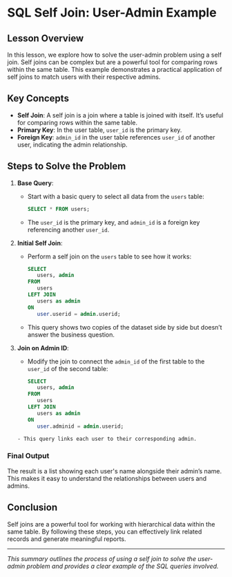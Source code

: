 # SQL Self Join: User-Admin Example

## Lesson Overview

In this lesson, we explore how to solve the user-admin problem using a self join. Self joins can be complex but are a powerful tool for comparing rows within the same table. This example demonstrates a practical application of self joins to match users with their respective admins.

## Key Concepts

- **Self Join**: A self join is a join where a table is joined with itself. It’s useful for comparing rows within the same table.
- **Primary Key**: In the user table, `user_id` is the primary key.
- **Foreign Key**: `admin_id` in the user table references `user_id` of another user, indicating the admin relationship.

## Steps to Solve the Problem

1. **Base Query**:
   - Start with a basic query to select all data from the `users` table:
     ```sql
     SELECT * FROM users;
     ```
   - The `user_id` is the primary key, and `admin_id` is a foreign key referencing another `user_id`.

2. **Initial Self Join**:
   - Perform a self join on the `users` table to see how it works:
     ```sql
     SELECT 
        users, admin 
     FROM 
        users
     LEFT JOIN 
        users as admin
     ON 
        user.userid = admin.userid;
     ```
   - This query shows two copies of the dataset side by side but doesn’t answer the business question.

3. **Join on Admin ID**:
   - Modify the join to connect the `admin_id` of the first table to the `user_id` of the second table:
     ```sql
     SELECT 
        users, admin 
     FROM 
        users
     LEFT JOIN 
        users as admin
     ON 
        user.adminid = admin.userid;   
    ```
   - This query links each user to their corresponding admin.

### Final Output

The result is a list showing each user's name alongside their admin’s name. This makes it easy to understand the relationships between users and admins.

## Conclusion

Self joins are a powerful tool for working with hierarchical data within the same table. By following these steps, you can effectively link related records and generate meaningful reports.

---

*This summary outlines the process of using a self join to solve the user-admin problem and provides a clear example of the SQL queries involved.*

